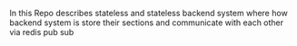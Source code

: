 In this Repo describes stateless and stateless backend system where how backend system is store their sections  and communicate with each other via redis pub sub
